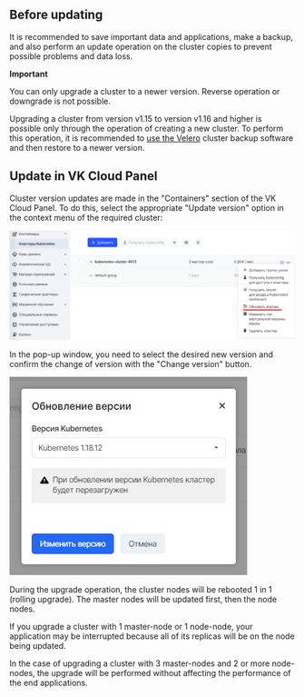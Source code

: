 ## Before updating

It is recommended to save important data and applications, make a backup, and also perform an update operation on the cluster copies to prevent possible problems and data loss.

**Important**

You can only upgrade a cluster to a newer version. Reverse operation or downgrade is not possible.

Upgrading a cluster from version v1.15 to version v1.16 and higher is possible only through the operation of creating a new cluster. To perform this operation, it is recommended to [use the Velero](https://mcs.mail.ru/help/k8s-backups/k8s-import) cluster backup software and then restore to a newer version.

## Update in VK Cloud Panel

Cluster version updates are made in the "Containers" section of the VK Cloud Panel. To do this, select the appropriate "Update version" option in the context menu of the required cluster:

![](./assets/1597002577887-1597002577887.png)

In the pop-up window, you need to select the desired new version and confirm the change of version with the "Change version" button.

![](./assets/helpjuice_production-2fuploads-2fupload-2fimage-2f7055-2fdirect-2f1610642706482-1610642706482.png)

During the upgrade operation, the cluster nodes will be rebooted 1 in 1 (rolling upgrade). The master nodes will be updated first, then the node nodes.

If you upgrade a cluster with 1 master-node or 1 node-node, your application may be interrupted because all of its replicas will be on the node being updated.

In the case of upgrading a cluster with 3 master-nodes and 2 or more node-nodes, the upgrade will be performed without affecting the performance of the end applications.
